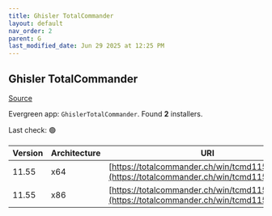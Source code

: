 ```yaml
---
title: Ghisler TotalCommander
layout: default
nav_order: 2
parent: G
last_modified_date: Jun 29 2025 at 12:25 PM
---
```


## Ghisler TotalCommander

[Source](https://www.ghisler.com/)

Evergreen app: `GhislerTotalCommander`. Found **2** installers.

Last check: 🟢

| Version | Architecture | URI                                                                                            |
| ------- | ------------ | ---------------------------------------------------------------------------------------------- |
| 11.55   | x64          | [https://totalcommander.ch/win/tcmd1155x64.exe](https://totalcommander.ch/win/tcmd1155x64.exe) |
| 11.55   | x86          | [https://totalcommander.ch/win/tcmd1155x32.exe](https://totalcommander.ch/win/tcmd1155x32.exe) |
